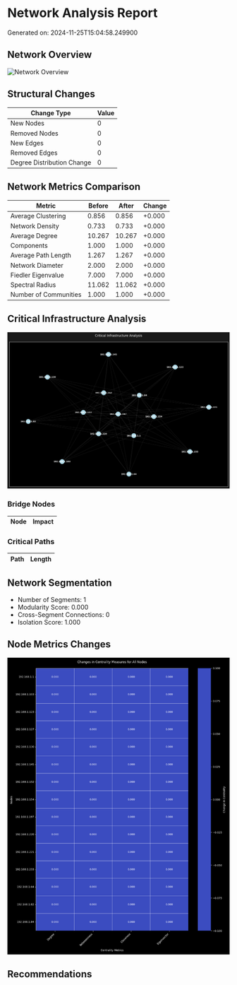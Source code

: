 # Network Analysis Report

Generated on: 2024-11-25T15:04:58.249900

## Network Overview

![Network Overview](network_overview.png)

## Structural Changes

| Change Type | Value |
|-------------|-------|
| New Nodes | 0 |
| Removed Nodes | 0 |
| New Edges | 0 |
| Removed Edges | 0 |
| Degree Distribution Change | 0 |

## Network Metrics Comparison

| Metric | Before | After | Change |
|--------|---------|--------|--------|
| Average Clustering | 0.856 | 0.856 | +0.000 |
| Network Density | 0.733 | 0.733 | +0.000 |
| Average Degree | 10.267 | 10.267 | +0.000 |
| Components | 1.000 | 1.000 | +0.000 |
| Average Path Length | 1.267 | 1.267 | +0.000 |
| Network Diameter | 2.000 | 2.000 | +0.000 |
| Fiedler Eigenvalue | 7.000 | 7.000 | +0.000 |
| Spectral Radius | 11.062 | 11.062 | +0.000 |
| Number of Communities | 1.000 | 1.000 | +0.000 |

## Critical Infrastructure Analysis

![Critical Infrastructure](critical_infrastructure.png)

### Bridge Nodes

| Node | Impact |
|------|--------|

### Critical Paths

| Path | Length |
|------|--------|

## Network Segmentation

- Number of Segments: 1
- Modularity Score: 0.000
- Cross-Segment Connections: 0
- Isolation Score: 1.000

## Node Metrics Changes

![Node Metrics Changes](node_metrics_changes_heatmap.png)

## Recommendations

